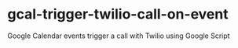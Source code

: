 # gcal-trigger-twilio-call-on-event
Google Calendar events trigger a call with Twilio using Google Script
